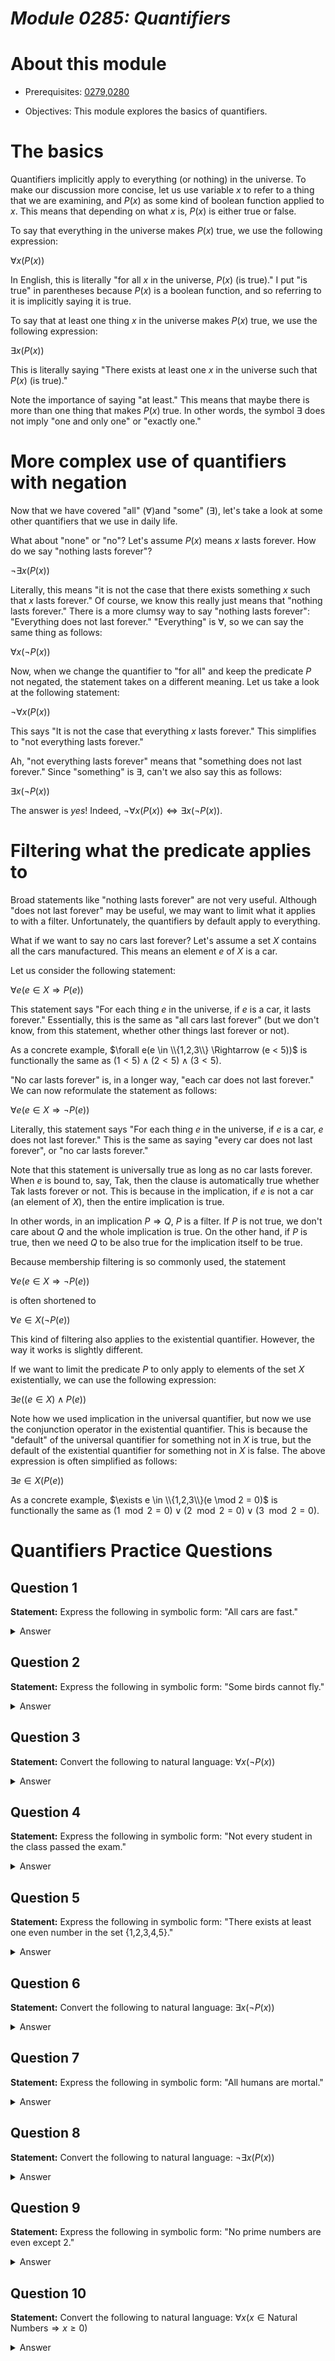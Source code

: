 # _Module 0285: Quantifiers_

# About this module

-   Prerequisites: [0279](../0279),[0280](../0280)

-   Objectives: This module explores the basics of quantifiers.

# The basics

Quantifiers implicitly apply to everything (or nothing) in the universe.
To make our discussion more concise, let us use variable $x$ to refer to
a thing that we are examining, and $P(x)$ as some kind of boolean
function applied to $x$. This means that depending on what $x$ is,
$P(x)$ is either true or false.

To say that everything in the universe makes $P(x)$ true, we use the
following expression:

$\forall x(P(x))$

In English, this is literally "for all $x$ in the universe, $P(x)$ (is
true)." I put "is true" in parentheses because $P(x)$ is a boolean
function, and so referring to it is implicitly saying it is true.

To say that at least one thing $x$ in the universe makes $P(x)$ true, we
use the following expression:

$\exists x(P(x))$

This is literally saying "There exists at least one $x$ in the universe
such that $P(x)$ (is true)."

Note the importance of saying "at least." This means that maybe there
is more than one thing that makes $P(x)$ true. In other words, the
symbol $\exists$ does not imply "one and only one" or "exactly one."

# More complex use of quantifiers with negation

Now that we have covered "all" ($\forall$)and "some" ($\exists$), let's
take a look at some other quantifiers that we use in daily life.

What about "none" or "no"? Let's assume $P(x)$ means $x$ lasts forever.
How do we say "nothing lasts forever"?

$\neg \exists x(P(x))$

Literally, this means "it is not the case that there exists something
$x$ such that $x$ lasts forever." Of course, we know this really just
means that "nothing lasts forever." There is a more clumsy way to say
"nothing lasts forever": "Everything does not last forever."
"Everything" is $\forall$, so we can say the same thing as follows:

$\forall x(\neg P(x))$

Now, when we change the quantifier to "for all" and keep the predicate
$P$ not negated, the statement takes on a different meaning. Let us take
a look at the following statement:

$\neg \forall x(P(x))$

This says "It is not the case that everything $x$ lasts forever." This
simplifies to "not everything lasts forever."

Ah, "not everything lasts forever" means that "something does not last
forever." Since "something" is $\exists$, can't we also say this as
follows:

$\exists x(\neg P(x))$

The answer is *yes*! Indeed,
$\neg \forall x (P(x)) \Leftrightarrow \exists x (\neg
  P(x))$.

# Filtering what the predicate applies to

Broad statements like "nothing lasts forever" are not very useful.
Although "does not last forever" may be useful, we may want to limit
what it applies to with a filter. Unfortunately, the quantifiers by
default apply to everything.

What if we want to say no cars last forever? Let's assume a set $X$
contains all the cars manufactured. This means an element $e$ of $X$ is
a car.

Let us consider the following statement:

$\forall e(e \in X \Rightarrow P(e) )$

This statement says "For each thing $e$ in the universe, if $e$ is a
car, it lasts forever." Essentially, this is the same as "all cars last
forever" (but we don't know, from this statement, whether other things
last forever or not).

As a concrete example, $\forall e(e \in \\{1,2,3\\} \Rightarrow (e < 5))$ is functionally the same as $(1 < 5) \wedge (2 < 5) \wedge (3 < 5)$.

"No car lasts forever" is, in a longer way, "each car does not last
forever." We can now reformulate the statement as follows:

$\forall e(e \in X \Rightarrow \neg P(e))$

Literally, this statement says "For each thing $e$ in the universe, if
$e$ is a car, $e$ does not last forever." This is the same as saying
"every car does not last forever", or "no car lasts forever."

Note that this statement is universally true as long as no car
lasts forever. When $e$ is bound to, say, Tak, then the clause is
automatically true whether Tak lasts forever or not. This is because in
the implication, if $e$ is not a car (an element of $X$), then the
entire implication is true.

In other words, in an implication $P \Rightarrow Q$, $P$ is a filter. If
$P$ is not true, we don't care about $Q$ and the whole implication is
true. On the other hand, if $P$ is true, then we need $Q$ to be also
true for the implication itself to be true.

Because membership filtering is so commonly used, the statement

$\forall e(e \in X \Rightarrow \neg P(e))$

is often shortened to

$\forall e \in X (\neg P(e))$

This kind of filtering also applies to the existential quantifier.
However, the way it works is slightly different.

If we want to limit the predicate $P$ to only apply to elements of the
set $X$ existentially, we can use the following expression:

$\exists e((e \in X) \wedge P(e))$

Note how we used implication in the universal quantifier, but now we use
the conjunction operator in the existential quantifier. This is because
the \"default\" of the universal quantifier for something not in $X$ is
true, but the default of the existential quantifier for something not in
$X$ is false. The above expression is often simplified as follows:

$\exists e \in X (P(e))$

As a concrete example, $\exists e \in \\{1,2,3\\}(e \mod 2 = 0)$ is functionally the same as $(1 \mod 2 = 0) \vee (2 \mod 2 = 0) \vee (3 \mod 2 = 0)$.

# Quantifiers Practice Questions

## Question 1
**Statement:** Express the following in symbolic form: "All cars are fast."

<details>
  <summary>Answer</summary>
  $\forall x(x \in \text{{Cars}} \Rightarrow \text{{Fast}}(x))$
</details>

## Question 2
**Statement:** Express the following in symbolic form: "Some birds cannot fly."

<details>
  <summary>Answer</summary>
  $\exists x(x \in \text{{Birds}} \wedge \neg \text{{Fly}}(x))$
</details>

## Question 3
**Statement:** Convert the following to natural language: $\forall x(\neg P(x))$

<details>
  <summary>Answer</summary>
  "Nothing in the universe satisfies $P(x)$." or "For all $x$, $P(x)$ is false."
</details>

## Question 4
**Statement:** Express the following in symbolic form: "Not every student in the class passed the exam."

<details>
  <summary>Answer</summary>
  $\neg \forall x(x \in \text{{Students}} \Rightarrow \text{{Passed}}(x))$ or $\exists x(x \in \text{{Students}} \wedge \neg \text{{Passed}}(x))$
</details>

## Question 5
**Statement:** Express the following in symbolic form: "There exists at least one even number in the set \{1,2,3,4,5\}."

<details>
  <summary>Answer</summary>
  $\exists x(x \in \\{1,2,3,4,5\\} \wedge x \mod 2 = 0)$
</details>

## Question 6
**Statement:** Convert the following to natural language: $\exists x(\neg P(x))$

<details>
  <summary>Answer</summary>
  "There exists at least one $x$ in the universe such that $P(x)$ is false." or "There is something that does not satisfy $P(x)$."
</details>

## Question 7
**Statement:** Express the following in symbolic form: "All humans are mortal."

<details>
  <summary>Answer</summary>
  $\forall x(x \in \text{{Humans}} \Rightarrow \text{{Mortal}}(x))$
</details>

## Question 8
**Statement:** Convert the following to natural language: $\neg \exists x(P(x))$

<details>
  <summary>Answer</summary>
  "There does not exist any $x$ in the universe such that $P(x)$ is true." or "Nothing satisfies $P(x)$."
</details>

## Question 9
**Statement:** Express the following in symbolic form: "No prime numbers are even except 2."

<details>
  <summary>Answer</summary>
  $\forall x((x \in \text{{Primes}} \wedge x \neq 2) \Rightarrow \neg (x \mod 2 = 0))$
</details>

## Question 10
**Statement:** Convert the following to natural language: $\forall x(x \in \text{{Natural Numbers}} \Rightarrow x \geq 0)$

<details>
  <summary>Answer</summary>
  "All natural numbers are greater than or equal to 0."
</details>

